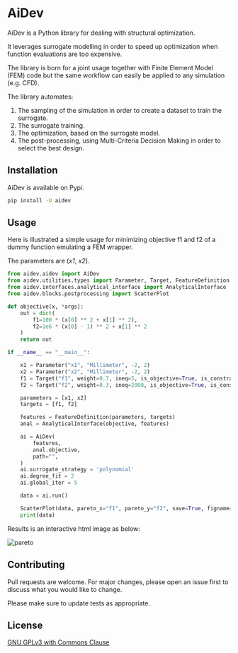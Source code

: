 # AiDev

AiDev is a Python library for dealing with structural optimization.

It leverages surrogate modelling in order to speed up optimization when function evaluations are too expensive.

The library is born for a joint usage together with  Finite Element Model (FEM) code but the same workflow
can easily be applied to any simulation (e.g. CFD).

The library automates:

1. The sampling of the simulation in order to create a dataset to train the surrogate.
2. The surrogate training.
3. The optimization, based on the surrogate model.
4. The post-processing, using Multi-Criteria Decision Making in order to select the best design.

## Installation

AiDev is available on Pypi.

```bash
pip install -U aidev
```

## Usage

Here is illustrated a simple usage for minimizing objective f1 and f2 of a dummy function emulating a FEM wrapper.

The parameters are (*x1*, *x2*).

```python
from aidev.aidev import AiDev
from aidev.utilities.types import Parameter, Target, FeatureDefinition
from aidev.interfaces.analytical_interface import AnalyticalInterface
from aidev.blocks.postprocessing import ScatterPlot

def objective(x, *args):
    out = dict(
        f1=100 * (x[0] ** 2 + x[1] ** 2),
        f2=1e6 * (x[0] - 1) ** 2 + x[1] ** 2
    )
    return out

if __name__ == "__main__":

    x1 = Parameter("x1", "Millimeter", -2, 2)
    x2 = Parameter("x2", "Millimeter", -2, 2)
    f1 = Target("f1", weight=0.7, ineq=5, is_objective=True, is_constraints=True)
    f2 = Target("f2", weight=0.3, ineq=2000, is_objective=True, is_constraints=True)

    parameters = [x1, x2]
    targets = [f1, f2]

    features = FeatureDefinition(parameters, targets)
    anal = AnalyticalInterface(objective, features)

    ai = AiDev(
        features,
        anal.objective,
        path="",
    )
    ai.surrogate_strategy = 'polynomial'
    ai.degree_fit = 2
    ai.global_iter = 5

    data = ai.run()

    ScatterPlot(data, pareto_x="f1", pareto_y="f2", save=True, figname="pareto.html")
    print(data)
```

Results is an interactive html image as below:

![pareto](/images/pareto.png)

## Contributing
Pull requests are welcome. For major changes, please open an issue first to discuss what you would like to change.

Please make sure to update tests as appropriate.

## License
[GNU GPLv3 with Commons Clause](https://github.com/radiate-engineering/AiDev/blob/main/LICENSE)